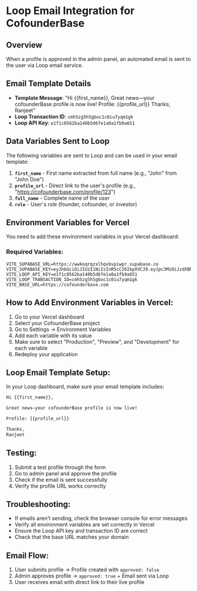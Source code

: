 # Loop Email Integration for CofounderBase

## Overview
When a profile is approved in the admin panel, an automated email is sent to the user via Loop email service.

## Email Template Details
- **Template Message**: "Hi {{first_name}}, Great news—your cofounderBase profile is now live! Profile: {{profile_url}} Thanks, Ranjeet"
- **Loop Transaction ID**: `cmh5zg5h5gboc1c0iu7yqm1gk`
- **Loop API Key**: `e1f1c8562ba140b5d6fe1a0a1fb9a651`

## Data Variables Sent to Loop
The following variables are sent to Loop and can be used in your email template:

1. **`first_name`** - First name extracted from full name (e.g., "John" from "John Doe")
2. **`profile_url`** - Direct link to the user's profile (e.g., "https://cofounderbase.com/profile/123")
3. **`full_name`** - Complete name of the user
4. **`role`** - User's role (founder, cofounder, or investor)

## Environment Variables for Vercel

You need to add these environment variables in your Vercel dashboard:

### Required Variables:
```
VITE_SUPABASE_URL=https://wwkoqrqzxlhqvbvpiwpr.supabase.co
VITE_SUPABASE_KEY=eyJhbGciOiJIUzI1NiIsInR5cCI6IkpXVCJ9.eyJpc3MiOiJzdXBhYmFzZSIsInJlZiI6Ind3a29xcnF6eGxocXZidnBpd3ByIiwicm9sZSI6ImFub24iLCJpYXQiOjE3NjA2MjE1MjAsImV4cCI6MjA3NjE5NzUyMH0.bqxKTAU62M2KD0gec9HC_kJfJMZN_BZpn2PAbDLwbKg
VITE_LOOP_API_KEY=e1f1c8562ba140b5d6fe1a0a1fb9a651
VITE_LOOP_TRANSACTION_ID=cmh5zg5h5gboc1c0iu7yqm1gk
VITE_BASE_URL=https://cofounderbase.com
```

## How to Add Environment Variables in Vercel:

1. Go to your Vercel dashboard
2. Select your CofounderBase project
3. Go to Settings → Environment Variables
4. Add each variable with its value
5. Make sure to select "Production", "Preview", and "Development" for each variable
6. Redeploy your application

## Loop Email Template Setup:

In your Loop dashboard, make sure your email template includes:

```html
Hi {{first_name}},

Great news—your cofounderBase profile is now live!

Profile: {{profile_url}}

Thanks,
Ranjeet
```

## Testing:

1. Submit a test profile through the form
2. Go to admin panel and approve the profile
3. Check if the email is sent successfully
4. Verify the profile URL works correctly

## Troubleshooting:

- If emails aren't sending, check the browser console for error messages
- Verify all environment variables are set correctly in Vercel
- Ensure the Loop API key and transaction ID are correct
- Check that the base URL matches your domain

## Email Flow:

1. User submits profile → Profile created with `approved: false`
2. Admin approves profile → `approved: true` + Email sent via Loop
3. User receives email with direct link to their live profile